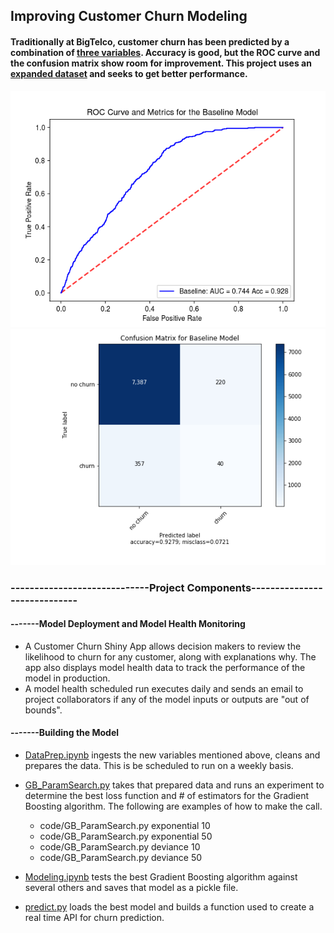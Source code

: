 ## Improving Customer Churn Modeling

#### Traditionally at BigTelco, customer churn has been predicted by a combination of [three variables](data/baseline.csv). Accuracy is good, but the ROC curve and the confusion matrix show room for improvement. This project uses an [expanded dataset](data/churndata.csv) and seeks to get better performance.


![image](results/AUC_ACC_Baseline.png) ![image](results/ConfMatx_Baseline.png)




### -----------------------------Project Components-----------------------------



#### -------Model Deployment and Model Health Monitoring
* A Customer Churn Shiny App allows decision makers to review the likelihood to churn for any customer, along with explanations why. The app also displays model health data to track the performance of the model in production.
* A model health scheduled run executes daily and sends an email to project collaborators if any of the model inputs or outputs are "out of bounds".


#### -------Building the Model
* [DataPrep.ipynb](code/DataPrep.ipynb) ingests the new variables mentioned above, cleans and prepares the data. This is be scheduled to run on a weekly basis.
* [GB_ParamSearch.py](code/GB_ParamSearch.py) takes that prepared data and runs an experiment to determine the best loss function and # of estimators for the Gradient Boosting algorithm. The following are examples of how to make the call.
    - code/GB_ParamSearch.py exponential 10
    - code/GB_ParamSearch.py exponential 50
    - code/GB_ParamSearch.py deviance 10 
    - code/GB_ParamSearch.py deviance 50
    
    
* [Modeling.ipynb](code/Modeling.ipynb) tests the best Gradient Boosting algorithm against several others and saves that model as a pickle file.
* [predict.py](code/predict.py) loads the best model and builds a function used to create a real time API for churn prediction.
